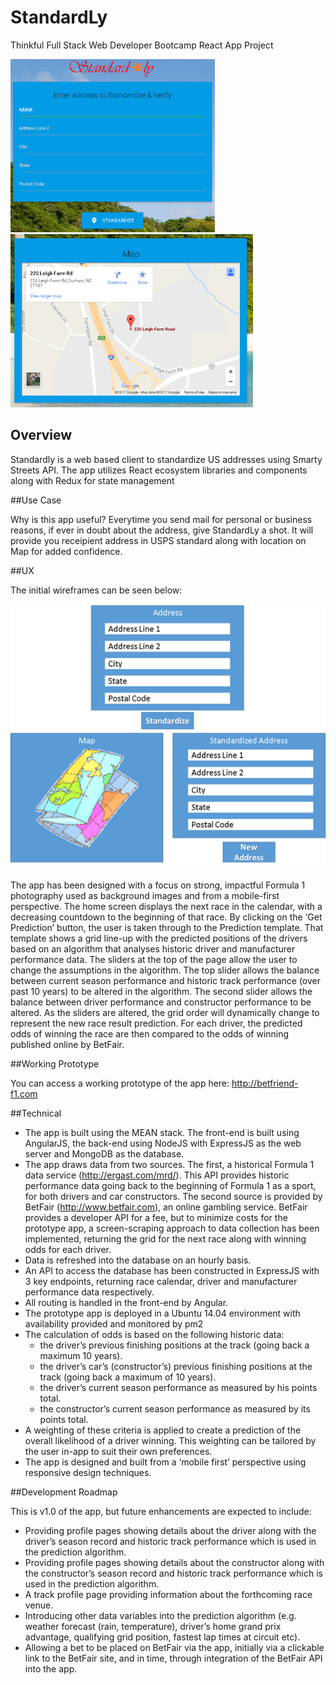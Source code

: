 # StandardLy

Thinkful Full Stack Web Developer Bootcamp React App Project

![Screenshots](https://raw.githubusercontent.com/niketarachhadia/av/master/public/img/screen1.png)
![Screenshots](https://raw.githubusercontent.com/niketarachhadia/av/master/public/img/screen2.png)

## Overview

Standardly is a web based client to standardize US addresses using Smarty Streets API. The app utilizes React ecosystem libraries and components along with Redux for state management 

##Use Case

Why is this app useful? Everytime you send mail for personal or business reasons, if ever in doubt about the address, give StandardLy a shot. It will provide you receipient address in USPS standard along with location on Map for added confidence.

##UX

The initial wireframes can be seen below:

![Initial Wireframes](https://raw.githubusercontent.com/niketarachhadia/av/master/public/img/mockup.png)

The app has been designed with a focus on strong, impactful Formula 1 photography used as background images and from a mobile-first perspective. The home screen displays the next race in the calendar, with a decreasing countdown to the beginning of that race. By clicking on the ‘Get Prediction’ button, the user is taken through to the Prediction template. That template shows a grid line-up with the predicted positions of the drivers based on an algorithm that analyses historic driver and manufacturer performance data. The sliders at the top of the page allow the user to change the assumptions in the algorithm. The top slider allows the balance between current season performance and historic track performance (over past 10 years) to be altered in the algorithm. The second slider allows the balance between driver performance and constructor performance to be altered. As the sliders are altered, the grid order will dynamically change to represent the new race result prediction. For each driver, the predicted odds of winning the race are then compared to the odds of winning published online by BetFair.

##Working Prototype

You can access a working prototype of the app here: http://betfriend-f1.com

##Technical

* The app is built using the MEAN stack. The front-end is built using AngularJS, the back-end using NodeJS with ExpressJS as the web server and MongoDB as the database.
* The app draws data from two sources. The first, a historical Formula 1 data service (http://ergast.com/mrd/). This API provides historic performance data going back to the beginning of Formula 1 as a sport, for both drivers and car constructors. The second source is provided by BetFair (http://www.betfair.com), an online gambling service. BetFair provides a developer API for a fee, but to minimize costs for the prototype app, a screen-scraping approach to data collection has been implemented, returning the grid for the next race along with winning odds for each driver.
* Data is refreshed into the database on an hourly basis.
* An API to access the database has been constructed in ExpressJS with 3 key endpoints, returning race calendar, driver and manufacturer performance data respectively.
* All routing is handled in the front-end by Angular.
* The prototype app is deployed in a Ubuntu 14.04 environment with availability provided and monitored by pm2
* The calculation of odds is based on the following historic data:
    * the driver’s previous finishing positions at the track (going back a maximum 10 years).
    * the driver’s car’s (constructor’s) previous finishing positions at the track (going back a maximum of 10 years).
    * the driver’s current season performance as measured by his points total.
    * the constructor’s current season performance as measured by its points total.
* A weighting of these criteria is applied to create a prediction of the overall likelihood of a driver winning. This weighting can be tailored by the user in-app to suit their own preferences.
* The app is designed and built from a ‘mobile first’ perspective using responsive design techniques.

##Development Roadmap

This is v1.0 of the app, but future enhancements are expected to include:

* Providing profile pages showing details about the driver along with the driver’s season record and historic track performance which is used in the prediction algorithm.
* Providing profile pages showing details about the constructor along with the constructor’s season record and historic track performance which is used in the prediction algorithm.
* A track profile page providing information about the forthcoming race venue.
* Introducing other data variables into the prediction algorithm (e.g. weather forecast (rain, temperature), driver’s home grand prix advantage, qualifying grid position, fastest lap times at circuit etc).
* Allowing a bet to be placed on BetFair via the app, initially via a clickable link to the BetFair site, and in time, through integration of the BetFair API into the app.
